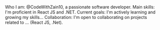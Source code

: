 Who I am: @CodeWithZain10, a passionate software developer.
Main skills: I'm proficient in React JS and .NET.
Current goals: I'm actively learning and growing my skills...
Collaboration: I'm open to collaborating on projects related to ... (React JS, .Net).

